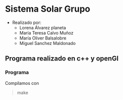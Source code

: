 **Sistema Solar** Grupo
==================

- Realizado por:
	+ Lorena Álvarez planeta
	+ María Teresa Calvo Muñoz
	+ María Oliver Balsalobre
	+ Miguel Sanchez Maldonado

## Programa realizado en c++ y openGl

### **Programa**

Compilamos con

> make
